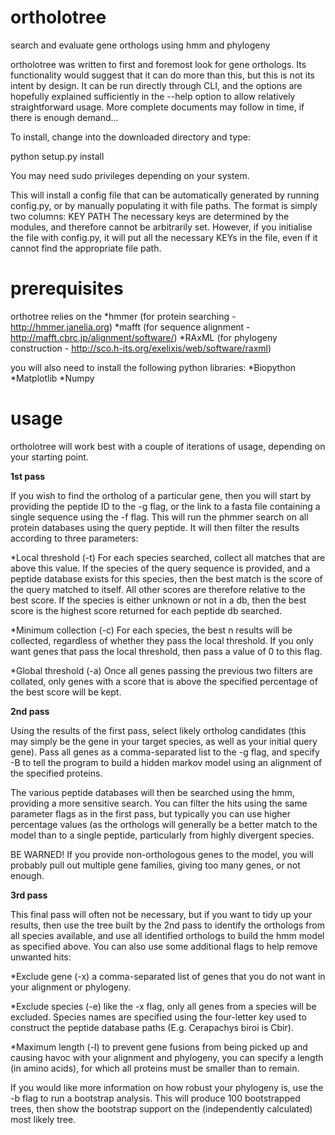 # ortholotree
search and evaluate gene orthologs using hmm and phylogeny

ortholotree was written to first and foremost look for gene orthologs. Its functionality
would suggest that it can do more than this, but this is not its intent by design. It
can be run directly through CLI, and the options are hopefully explained sufficiently
in the --help option to allow relatively straightforward usage. More complete documents
may follow in time, if there is enough demand...

To install, change into the downloaded directory and type:

python setup.py install

You may need sudo privileges depending on your system.

This will install a config file that can be automatically generated by running config.py,
or by manually populating it with file paths. The format is simply two columns: KEY  PATH
The necessary keys are determined by the modules, and therefore cannot be arbitrarily set.
However, if you initialise the file with config.py, it will put all the necessary KEYs in
the file, even if it cannot find the appropriate file path.
# prerequisites
orthotree relies on the
*hmmer (for protein searching - http://hmmer.janelia.org)
*mafft (for sequence alignment - http://mafft.cbrc.jp/alignment/software/)
*RAxML (for phylogeny construction - http://sco.h-its.org/exelixis/web/software/raxml)

you will also need to install the following python libraries:
*Biopython
*Matplotlib
*Numpy

# usage
ortholotree will work best with a couple of iterations of usage, depending on your
starting point.

__1st pass__

If you wish to find the ortholog of a particular gene, then you will
start by providing the peptide ID to the -g flag, or the link to a fasta file
containing a single sequence using the -f flag. This will run the phmmer search on all
protein databases using the query peptide. It will then filter the results according to
three parameters:

*Local threshold (-t) For each species searched, collect all matches that are above this
value. If the species of the query sequence is provided, and a peptide database exists
for this species, then the best match is the score of the query matched to itself. All
other scores are therefore relative to the best score. If the species is either unknown
or not in a db, then the best score is the highest score returned for each peptide db
searched.

*Minimum collection (-c) For each species, the best n results will be collected, regardless
of whether they pass the local threshold. If you only want genes that pass the local
threshold, then pass a value of 0 to this flag.

*Global threshold (-a) Once all genes passing the previous two filters are collated, only
genes with a score that is above the specified percentage of the best score will be kept.

__2nd pass__

Using the results of the first pass, select likely ortholog candidates (this may simply
be the gene in your target species, as well as your initial query gene). Pass all genes
as a comma-separated list to the -g flag, and specify -B to tell the program to build a
hidden markov model using an alignment of the specified proteins.

The various peptide databases will then be searched using the hmm, providing a more
sensitive search. You can filter the hits using the same parameter flags as in the first
pass, but typically you can use higher percentage values (as the orthologs will generally
be a better match to the model than to a single peptide, particularly from highly
divergent species.

BE WARNED! If you provide non-orthologous genes to the model, you will probably pull out
multiple gene families, giving too many genes, or not enough.


__3rd pass__

This final pass will often not be necessary, but if you want to tidy up your results,
then use the tree built by the 2nd pass to identify the orthologs from all species
available, and use all identified orthologs to build the hmm model as specified above.
You can also use some additional flags to help remove unwanted hits:

*Exclude gene (-x) a comma-separated list of genes that you do not want in your alignment
or phylogeny.

*Exclude species (-e) like the -x flag, only all genes from a species will be excluded.
Species names are specified using the four-letter key used to construct the peptide
database paths (E.g. Cerapachys biroi is Cbir).

*Maximum length (-l) to prevent gene fusions from being picked up and causing havoc with
your alignment and phylogeny, you can specify a length (in amino acids), for which all
proteins must be smaller than to remain.

If you would like more information on how robust your phylogeny is, use the -b flag to
run a bootstrap analysis. This will produce 100 bootstrapped trees, then show the
bootstrap support on the (independently calculated) most likely tree.






